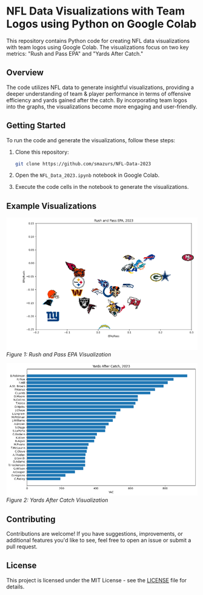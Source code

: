 # NFL Data Visualizations with Team Logos using Python on Google Colab

This repository contains Python code for creating NFL data visualizations with team logos using Google Colab. The visualizations focus on two key metrics: "Rush and Pass EPA" and "Yards After Catch."

## Overview

The code utilizes NFL data to generate insightful visualizations, providing a deeper understanding of team & player performance in terms of offensive efficiency and yards gained after the catch. By incorporating team logos into the graphs, the visualizations become more engaging and user-friendly.

## Getting Started

To run the code and generate the visualizations, follow these steps:

1. Clone this repository:

   ```bash
   git clone https://github.com/smazurs/NFL-Data-2023
   ```

2. Open the `NFL_Data_2023.ipynb` notebook in Google Colab.

3. Execute the code cells in the notebook to generate the visualizations.

## Example Visualizations

![Rush and Pass EPA](images/EPA2023.png)
*Figure 1: Rush and Pass EPA Visualization*

![Yards After Catch](images/YAC2023.png)
*Figure 2: Yards After Catch Visualization*

## Contributing

Contributions are welcome! If you have suggestions, improvements, or additional features you'd like to see, feel free to open an issue or submit a pull request.

## License

This project is licensed under the MIT License - see the [LICENSE](LICENSE) file for details.
